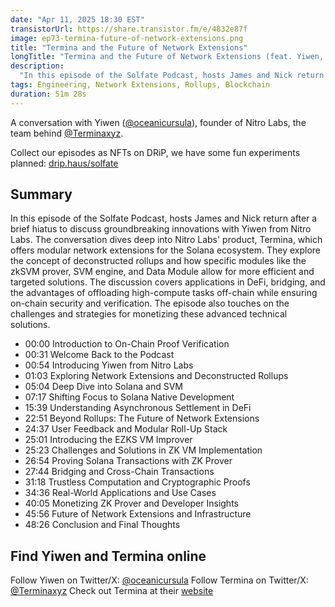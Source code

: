 ```yaml
---
date: "Apr 11, 2025 18:30 EST"
transistorUrl: https://share.transistor.fm/e/4832e87f
image: ep73-termina-future-of-network-extensions.png
title: "Termina and the Future of Network Extensions"
longTitle: "Termina and the Future of Network Extensions (feat. Yiwen, founder of Nitro Labs)"
description:
  "In this episode of the Solfate Podcast, hosts James and Nick return after a brief hiatus to discuss Termina's modular Solana network extensions stack with Yiwen from Nitro Labs."
tags: Engineering, Network Extensions, Rollups, Blockchain
duration: 51m 28s
---
```


A conversation with Yiwen ([@oceanicursula](https://x.com/oceanicursula)), founder of Nitro Labs, the team behind [@Terminaxyz](https://x.com/Terminaxyz).

Collect our episodes as NFTs on DRiP, we have some fun experiments planned: [drip.haus/solfate](https://drip.haus/solfate)

## Summary

In this episode of the Solfate Podcast, hosts James and Nick return after a brief hiatus to discuss groundbreaking innovations with Yiwen from Nitro Labs. The conversation dives deep into Nitro Labs' product, Termina, which offers modular network extensions for the Solana ecosystem. They explore the concept of deconstructed rollups and how specific modules like the zkSVM prover, SVM engine, and Data Module allow for more efficient and targeted solutions. The discussion covers applications in DeFi, bridging, and the advantages of offloading high-compute tasks off-chain while ensuring on-chain security and verification. The episode also touches on the challenges and strategies for monetizing these advanced technical solutions.

- 00:00 Introduction to On-Chain Proof Verification
- 00:31 Welcome Back to the Podcast
- 00:54 Introducing Yiwen from Nitro Labs
- 01:03 Exploring Network Extensions and Deconstructed Rollups
- 05:04 Deep Dive into Solana and SVM
- 07:17 Shifting Focus to Solana Native Development
- 15:39 Understanding Asynchronous Settlement in DeFi
- 22:51 Beyond Rollups: The Future of Network Extensions
- 24:37 User Feedback and Modular Roll-Up Stack
- 25:01 Introducing the EZKS VM Improver
- 25:23 Challenges and Solutions in ZK VM Implementation
- 26:54 Proving Solana Transactions with ZK Prover
- 27:44 Bridging and Cross-Chain Transactions
- 31:18 Trustless Computation and Cryptographic Proofs
- 34:36 Real-World Applications and Use Cases
- 40:05 Monetizing ZK Prover and Developer Insights
- 45:56 Future of Network Extensions and Infrastructure
- 48:26 Conclusion and Final Thoughts

## Find Yiwen and Termina online

Follow Yiwen on Twitter/X: [@oceanicursula](https://x.com/oceanicursula)
Follow Termina on Twitter/X: [@Terminaxyz](https://x.com/Terminaxyz)
Check out Termina at their [website](https://www.termina.technology)